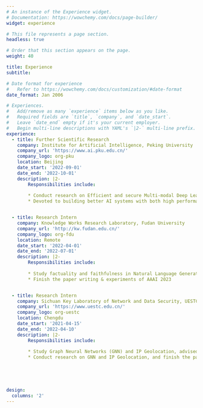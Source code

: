 ```yaml
---
# An instance of the Experience widget.
# Documentation: https://wowchemy.com/docs/page-builder/
widget: experience

# This file represents a page section.
headless: true

# Order that this section appears on the page.
weight: 40

title: Experience
subtitle:

# Date format for experience
#   Refer to https://wowchemy.com/docs/customization/#date-format
date_format: Jan 2006

# Experiences.
#   Add/remove as many `experience` items below as you like.
#   Required fields are `title`, `company`, and `date_start`.
#   Leave `date_end` empty if it's your current employer.
#   Begin multi-line descriptions with YAML's `|2-` multi-line prefix.
experience:
  - title: Further Scientific Research
    company: Institute for Artificial Intelligence, Peking University
    company_url: 'https://www.ai.pku.edu.cn/'
    company_logo: org-pku
    location: Beijing
    date_start: '2022-09-01'
    date_end: '2022-10-01'
    description: |2-
        Responsibilities include:
      
        * Conduct research on Efficient and secure Multi-modal Deep Learning, advised by [Prof. Meng Li](https://www.ai.pku.edu.cn/info/1137/2308.htm)
        * Devoted to building better AI systems with both high performance and efficiency


  - title: Research Intern
    company: Knowledge Works Research Laboratory, Fudan University
    company_url: 'http://kw.fudan.edu.cn/'
    company_logo: org-fdu
    location: Remote
    date_start: '2022-04-01'
    date_end: '2022-07-01'
    description: |2-
        Responsibilities include:
      
        * Study factuality and faithfulness in Natural Language Generation (NLG)
        * Finish the paper writing & experiments of AAAI 2023


  - title: Research Intern
    company: Sichuan Key Laboratory of Network and Data Security, UESTC
    company_url: 'https://www.uestc.edu.cn/'
    company_logo: org-uestc
    location: Chengdu
    date_start: '2021-04-15'
    date_end: '2022-04-10'
    description: |2-
        Responsibilities include:
      
        * Study Graph Neural Networks (GNN) and IP Geolocation, advised by [Prof. Fan Zhou](https://www.is.uestc.edu.cn/teachers.do?id=1121)
        * Conduct research on GNN and IP Geolocation, and finish the paper for KDD 2022


    
    

design:
  columns: '2'
---
```

